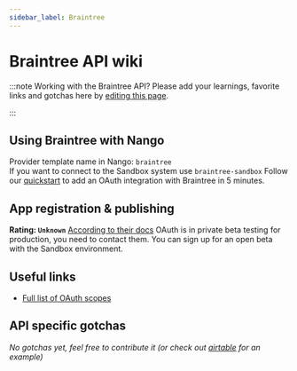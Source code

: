 ```yaml
---
sidebar_label: Braintree
---
```


# Braintree API wiki

:::note Working with the Braintree API?
Please add your learnings, favorite links and gotchas here by [editing this page](https://github.com/nangohq/nango/tree/master/docs/docs/providers/braintree.md).

:::

## Using Braintree with Nango

Provider template name in Nango: `braintree`  
If you want to connect to the Sandbox system use `braintree-sandbox`
Follow our [quickstart](../quickstart.md) to add an OAuth integration with Braintree in 5 minutes.

## App registration & publishing

**Rating: `Unknown`**
[According to their docs](https://developer.paypal.com/braintree/docs/guides/extend/oauth/overview) OAuth is in private beta testing for production, you need to contact them. You can sign up for an open beta with the Sandbox environment.

## Useful links

-   [Full list of OAuth scopes](https://developer.paypal.com/braintree/docs/guides/extend/oauth/reference#resource-oriented-oauth-scopes)

## API specific gotchas

_No gotchas yet, feel free to contribute it (or check out [airtable](airtable.md) for an example)_
